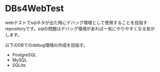 # DBs4WebTest

webテストでsqlネタが出た時にデバッグ環境として使用することを目指すrepositoryです。sqlの問題はデバッグ環境があれば一気にやりやすくなる気がします。

以下のDBでのdebug環境の作成を目指す。

* PostgreSQL
* MySQL
* SQLite
